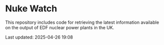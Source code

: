 # Nuke Watch

This repository includes code for retrieving the latest information available on the output of EDF nuclear power plants in the UK.

Last updated: 2025-04-26 19:08